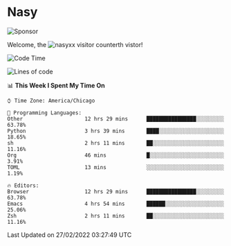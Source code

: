 # Nasy

<!--
<p align="center">
<img height="200" src="https://github-readme-stats.vercel.app/api?username=nasyxx&count_private=true&show_icons=true&theme=dracula&include_all_commits=true"/>
<img height="200" src="https://github-readme-stats.vercel.app/api/top-langs/?username=nasyxx&theme=dracula&hide=html,jupyter+notebook&count_private=true&show_icons=true"/>
</p>

  
----------------
-->

![Sponsor](https://img.shields.io/static/v1.svg?label=Sponsor&message=%E2%9D%A4&logo=GitHub&style=flat&color=pink)
 
Welcome, the ![nasyxx visitor counter](https://count.getloli.com/get/@nasyxx?theme=rule34)th vistor!
 
<!--START_SECTION:waka-->
![Code Time](http://img.shields.io/badge/Code%20Time-1%2C939%20hrs%2023%20mins-blue)

![Lines of code](https://img.shields.io/badge/From%20Hello%20World%20I%27ve%20Written-5%20Million%20lines%20of%20code-blue)

📊 **This Week I Spent My Time On** 

```text
⌚︎ Time Zone: America/Chicago

💬 Programming Languages: 
Other                    12 hrs 29 mins      ████████████████░░░░░░░░░   63.78% 
Python                   3 hrs 39 mins       ████░░░░░░░░░░░░░░░░░░░░░   18.65% 
sh                       2 hrs 11 mins       ██░░░░░░░░░░░░░░░░░░░░░░░   11.16% 
Org                      46 mins             █░░░░░░░░░░░░░░░░░░░░░░░░   3.91% 
TOML                     13 mins             ░░░░░░░░░░░░░░░░░░░░░░░░░   1.19%

🔥 Editors: 
Browser                  12 hrs 29 mins      ████████████████░░░░░░░░░   63.78% 
Emacs                    4 hrs 54 mins       ██████░░░░░░░░░░░░░░░░░░░   25.06% 
Zsh                      2 hrs 11 mins       ██░░░░░░░░░░░░░░░░░░░░░░░   11.16%

```


 Last Updated on 27/02/2022 03:27:49 UTC
<!--END_SECTION:waka-->

<!-- ![visitors](https://visitor-badge.laobi.icu/badge?page_id=nasyxx.nasyxx) -->
